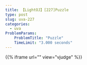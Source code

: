 ```yaml
---
title: 【LightOJ】[227]Puzzle
type: post
slug: uva-227
categories:
  - uva
ProblemParams:
    ProblemTitle: "Puzzle"
    TimeLimit: "3.000 seconds"
---
```


{{% iframe
url=""
view="vjudge"
%}}
